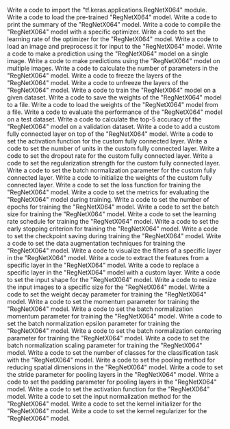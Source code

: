 Write a code to import the "tf.keras.applications.RegNetX064" module.
Write a code to load the pre-trained "RegNetX064" model.
Write a code to print the summary of the "RegNetX064" model.
Write a code to compile the "RegNetX064" model with a specific optimizer.
Write a code to set the learning rate of the optimizer for the "RegNetX064" model.
Write a code to load an image and preprocess it for input to the "RegNetX064" model.
Write a code to make a prediction using the "RegNetX064" model on a single image.
Write a code to make predictions using the "RegNetX064" model on multiple images.
Write a code to calculate the number of parameters in the "RegNetX064" model.
Write a code to freeze the layers of the "RegNetX064" model.
Write a code to unfreeze the layers of the "RegNetX064" model.
Write a code to train the "RegNetX064" model on a given dataset.
Write a code to save the weights of the "RegNetX064" model to a file.
Write a code to load the weights of the "RegNetX064" model from a file.
Write a code to evaluate the performance of the "RegNetX064" model on a test dataset.
Write a code to calculate the top-5 accuracy of the "RegNetX064" model on a validation dataset.
Write a code to add a custom fully connected layer on top of the "RegNetX064" model.
Write a code to set the activation function for the custom fully connected layer.
Write a code to set the number of units in the custom fully connected layer.
Write a code to set the dropout rate for the custom fully connected layer.
Write a code to set the regularization strength for the custom fully connected layer.
Write a code to set the batch normalization parameter for the custom fully connected layer.
Write a code to initialize the weights of the custom fully connected layer.
Write a code to set the loss function for training the "RegNetX064" model.
Write a code to set the metrics for evaluating the "RegNetX064" model during training.
Write a code to set the number of epochs for training the "RegNetX064" model.
Write a code to set the batch size for training the "RegNetX064" model.
Write a code to set the learning rate schedule for training the "RegNetX064" model.
Write a code to set the early stopping criterion for training the "RegNetX064" model.
Write a code to set the checkpoint saving during training the "RegNetX064" model.
Write a code to set the data augmentation techniques for training the "RegNetX064" model.
Write a code to visualize the filters of a specific layer in the "RegNetX064" model.
Write a code to extract the features from a specific layer in the "RegNetX064" model.
Write a code to replace a specific layer in the "RegNetX064" model with a custom layer.
Write a code to set the input shape for the "RegNetX064" model.
Write a code to resize the input images to a specific size for the "RegNetX064" model.
Write a code to set the weight decay parameter for training the "RegNetX064" model.
Write a code to set the momentum parameter for training the "RegNetX064" model.
Write a code to set the batch normalization momentum parameter for training the "RegNetX064" model.
Write a code to set the batch normalization epsilon parameter for training the "RegNetX064" model.
Write a code to set the batch normalization centering parameter for training the "RegNetX064" model.
Write a code to set the batch normalization scaling parameter for training the "RegNetX064" model.
Write a code to set the number of classes for the classification task with the "RegNetX064" model.
Write a code to set the pooling method for reducing spatial dimensions in the "RegNetX064" model.
Write a code to set the stride parameter for pooling layers in the "RegNetX064" model.
Write a code to set the padding parameter for pooling layers in the "RegNetX064" model.
Write a code to set the activation function for the "RegNetX064" model.
Write a code to set the input normalization method for the "RegNetX064" model.
Write a code to set the kernel initializer for the "RegNetX064" model.
Write a code to set the kernel regularizer for the "RegNetX064" model.